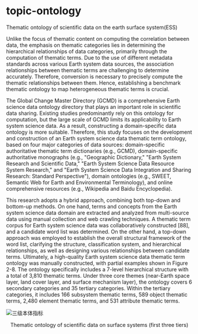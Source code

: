 # topic-ontology

Thematic ontology of scientific data on the earth surface system(ESS)

Unlike the focus of thematic content on computing the correlation between data, the emphasis on thematic categories lies in determining the hierarchical relationships of data categories, primarily through the computation of thematic terms. Due to the use of different metadata standards across various Earth system data sources, the association relationships between thematic terms are challenging to determine accurately. Therefore, conversion is necessary to precisely compute the thematic relationships between them. Hence, establishing a benchmark thematic ontology to map heterogeneous thematic terms is crucial.

The Global Change Master Directory (GCMD)  is a comprehensive Earth science data ontology directory that plays an important role in scientific data sharing. Existing studies predominantly rely on this ontology for computation, but the large scale of GCMD limits its applicability to Earth system science data. As a result, constructing a domain-specific data ontology is more suitable. Therefore, this study focuses on the development and construction of an Earth system science data thematic term ontology, based on four major categories of data sources: domain-specific authoritative thematic term dictionaries (e.g., GCMD), domain-specific authoritative monographs (e.g., "Geographic Dictionary," "Earth System Research and Scientific Data," "Earth System Science Data Resource System Research," and "Earth System Science Data Integration and Sharing Research: Standard Perspective"), domain ontologies (e.g., SWEET, Semantic Web for Earth and Environmental Terminology), and online comprehensive resources (e.g., Wikipedia and Baidu Encyclopedia).

This research adopts a hybrid approach, combining both top-down and bottom-up methods. On one hand, terms and concepts from the Earth system science data domain are extracted and analyzed from multi-source data using manual collection and web crawling techniques. A thematic term corpus for Earth system science data was collaboratively constructed [88], and a candidate word list was determined. On the other hand, a top-down approach was employed to establish the overall structural framework of the word list, clarifying the structure, classification system, and hierarchical relationships, as well as designing various relationships between candidate terms. Ultimately, a high-quality Earth system science data thematic term ontology was manually constructed, with partial examples shown in Figure 2-8. The ontology specifically includes a 7-level hierarchical structure with a total of 3,810 thematic terms. Under three core themes (near-Earth space layer, land cover layer, and surface mechanism layer), the ontology covers 6 secondary categories and 35 tertiary categories. Within the tertiary categories, it includes 166 subsystem thematic terms, 589 object thematic terms, 2,480 element thematic terms, and 531 attribute thematic terms.


![三级本体指标](https://github.com/user-attachments/assets/5f41dbe2-474e-4109-9173-2b4cc7adeeb5)
<p align="center">Thematic ontology of scientific data on surface systems (first three tiers)</p>
